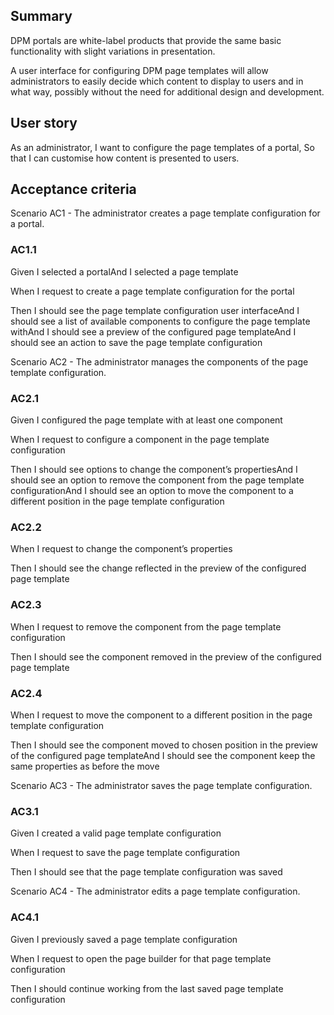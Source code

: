 ## Summary

DPM portals are white-label products that provide the same basic functionality with slight variations in presentation.

A user interface for configuring DPM page templates will allow administrators to easily decide which content to display to users and in what way, possibly without the need for additional design and development.



## User story

As an administrator,
I want to configure the page templates of a portal,
So that I can customise how content is presented to users.



## Acceptance criteria

Scenario AC1 - The administrator creates a page template configuration for a portal.

### AC1.1

Given I selected a portalAnd I selected a page template

When I request to create a page template configuration for the portal

Then I should see the page template configuration user interfaceAnd I should see a list of available components to configure the page template withAnd I should see a preview of the configured page templateAnd I should see an action to save the page template configuration

Scenario AC2 - The administrator manages the components of the page template configuration.

### AC2.1

Given I configured the page template with at least one component

When I request to configure a component in the page template configuration

Then I should see options to change the component’s propertiesAnd I should see an option to remove the component from the page template configurationAnd I should see an option to move the component to a different position in the page template configuration

### AC2.2

When I request to change the component’s properties

Then I should see the change reflected in the preview of the configured page template

### AC2.3

When I request to remove the component from the page template configuration

Then I should see the component removed in the preview of the configured page template

### AC2.4

When I request to move the component to a different position in the page template configuration

Then I should see the component moved to chosen position in the preview of the configured page templateAnd I should see the component keep the same properties as before the move

Scenario AC3 - The administrator saves the page template configuration.

### AC3.1

Given I created a valid page template configuration

When I request to save the page template configuration

Then I should see that the page template configuration was saved

Scenario AC4 - The administrator edits a page template configuration.

### AC4.1

Given I previously saved a page template configuration

When I request to open the page builder for that page template configuration

Then I should continue working from the last saved page template configuration
